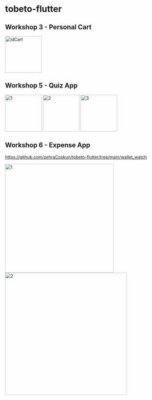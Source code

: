 # tobeto-flutter
## Workshop 3 - Personal Cart
<img width="120" alt="idCart" src="https://github.com/zehraCoskun/tobeto-flutter/assets/110024096/bcfb9713-a89b-47ec-a631-7d0cc3371ce0">


## Workshop 5 - Quiz App
<img width="120" alt="1" src="https://github.com/zehraCoskun/tobeto-flutter/assets/110024096/1d1cc55d-f5ae-4a47-934d-b97406da10bf">
<img width="120" alt="2" src="https://github.com/zehraCoskun/tobeto-flutter/assets/110024096/eaa9093f-1c12-4c81-96ef-845c10063673">
<img width="120" alt="3" src="https://github.com/zehraCoskun/tobeto-flutter/assets/110024096/f864d35e-170e-4c6f-bfde-8010abb24d59">

## Workshop 6 - Expense App
https://github.com/zehraCoskun/tobeto-flutter/tree/main/wallet_watch

<img width="356" alt="1" src="https://github.com/zehraCoskun/tobeto-flutter/assets/110024096/c256e17b-313c-4c19-bc31-8d37cfef14eb">

<img width="400" alt="2" src="https://github.com/zehraCoskun/tobeto-flutter/assets/110024096/ff002325-3e47-4206-aade-e084a0ff8f0d">



